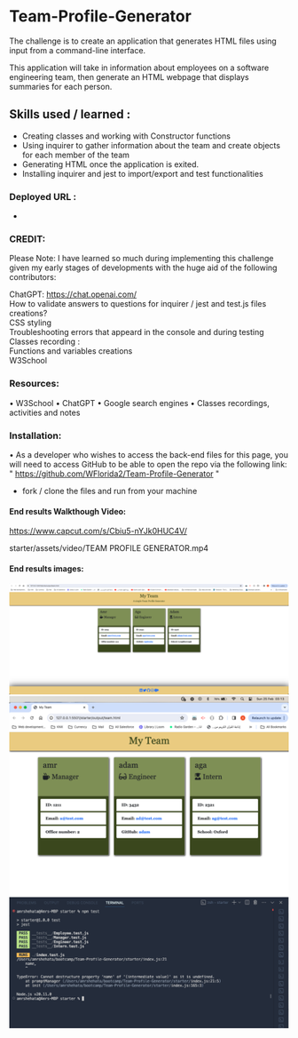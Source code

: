 # Team-Profile-Generator

The challenge is to create an application that generates HTML files using input from a command-line interface.

This application will take in information about employees on a software engineering team, then generate an HTML webpage that displays summaries for each person.  

## Skills used / learned :
- Creating classes and working with Constructor functions
- Using inquirer to gather information about the team and create objects for each member of the team
- Generating HTML once the application is exited.
- Installing inquirer and jest to import/export and test functionalities

### Deployed URL : 
- 

### CREDIT:
Please Note: I have learned so much during implementing this challenge given my early stages of developments with the huge aid of the following contributors:

ChatGPT: https://chat.openai.com/  
How to validate answers to questions for inquirer / jest and test.js files creations?  
CSS styling  
Troubleshooting errors that appeard in the console and during testing  
Classes recording :  
Functions and variables creations  
W3School  

### Resources:
• W3School • ChatGPT • Google search engines • Classes recordings, activities and notes

### Installation:  
• As a developer who wishes to access the back-end files for this page, you will need to access GitHub to be able to open the repo via the following link: " https://github.com/WFlorida2/Team-Profile-Generator "
* fork / clone the files and run from your machine

#### End results Walkthough Video:

https://www.capcut.com/s/Cbiu5-nYJk0HUC4V/

starter/assets/video/TEAM PROFILE GENERATOR.mp4


#### End results images:

![End product1](starter/assets/images/endResult.png)
![End product2](starter/assets/images/endResult2.png)
![End product3](starter/assets/images/testResults.png)